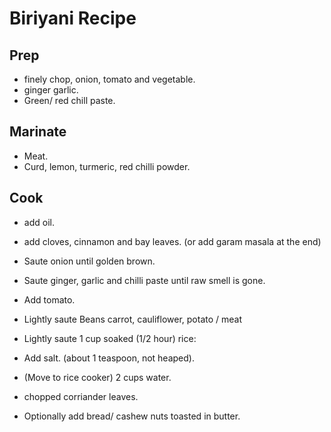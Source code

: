 # Biriyani Recipe

## Prep

- finely chop, onion, tomato and vegetable.
- ginger garlic.
- Green/ red chill paste.

## Marinate

- Meat.
- Curd, lemon, turmeric, red chilli powder.

## Cook

- add oil.
- add cloves, cinnamon and bay leaves. (or add garam masala at the end)
- Saute onion until golden brown.
- Saute ginger, garlic and chilli paste until raw smell is gone.
- Add tomato.
- Lightly saute Beans carrot, cauliflower, potato / meat
- Lightly saute 1 cup soaked (1/2 hour) rice:
- Add salt. (about 1 teaspoon, not heaped).
- (Move to rice cooker) 2 cups water.

- chopped corriander leaves.

- Optionally add bread/ cashew nuts toasted in butter.
